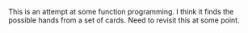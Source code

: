 This is an attempt at some function programming. I think it finds the possible hands from a set of cards. Need to revisit this at some point.
